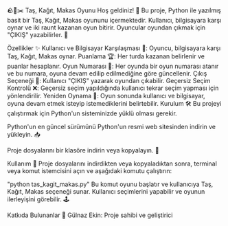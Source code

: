 🪨📄✂️ Taş, Kağıt, Makas Oyunu
Hoş geldiniz! 🎉 Bu proje, Python ile yazılmış basit bir Taş, Kağıt, Makas oyununu içermektedir. Kullanıcı, bilgisayara karşı oynar ve iki raunt kazanan oyun bitirir. Oyuncular oyundan çıkmak için "ÇIKIŞ" yazabilirler. 🚪

Özellikler ✨
Kullanıcı ve Bilgisayar Karşılaşması 🤖: Oyuncu, bilgisayara karşı Taş, Kağıt, Makas oynar.
Puanlama 🏆: Her turda kazanan belirlenir ve puanlar hesaplanır.
Oyun Numarası 🔢: Her oyunda bir oyun numarası atanır ve bu numara, oyuna devam edilip edilmediğine göre güncellenir.
Çıkış Seçeneği 🚪: Kullanıcı "ÇIKIŞ" yazarak oyundan çıkabilir.
Geçersiz Seçim Kontrolü ❌: Geçersiz seçim yapıldığında kullanıcı tekrar seçim yapması için yönlendirilir.
Yeniden Oynama 🔄: Oyun sonunda kullanıcı ve bilgisayar, oyuna devam etmek isteyip istemediklerini belirtebilir.
Kurulum 🛠️
Bu projeyi çalıştırmak için Python'un sisteminizde yüklü olması gerekir.

Python'un en güncel sürümünü Python'un resmi web sitesinden indirin ve yükleyin. 📥

Proje dosyalarını bir klasöre indirin veya kopyalayın. 📂

Kullanım 🚀
Proje dosyalarını indirdikten veya kopyaladıktan sonra, terminal veya komut istemcisini açın ve aşağıdaki komutu çalıştırın:

"python tas_kagit_makas.py"
Bu komut oyunu başlatır ve kullanıcıya Taş, Kağıt, Makas seçeneği sunar. Kullanıcı seçimlerini yapabilir ve oyunun ilerleyişini görebilir. 🕹️

Katkıda Bulunanlar 🙌
Gülnaz Ekin: Proje sahibi ve geliştirici
